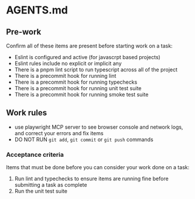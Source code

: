 # AGENTS.md

## Pre-work

Confirm all of these items are present before starting work on a task:

- Eslint is configured and active (for javascrpt based projects)
- Eslint rules include no explicit or implicit any
- There is a pnpm lint script to run typescript across all of the project
- There is a precommit hook for running lint
- There is a precommit hook for running typechecks
- There is a precommit hook for running unit test suite
- There is a precommit hook for running smoke test suite


## Work rules

- use playwright MCP server to see browser console and network logs, and correct your errors and fix items
- DO NOT RUN `git add`, `git commit` or `git push` commands

### Acceptance criteria

Items that must be done before you can consider your work done on a task:

1. Run lint and typechecks to ensure items are running fine before submitting a task as complete
2. Run the unit test suite

